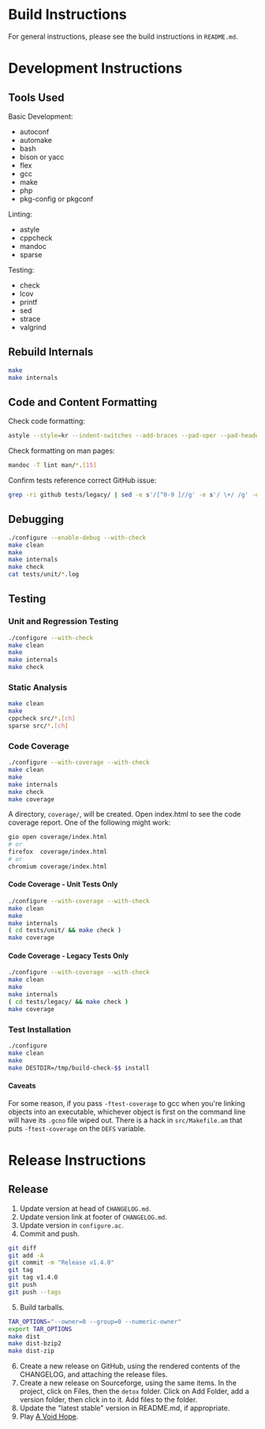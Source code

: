 # Build Instructions

For general instructions, please see the build instructions in `README.md`.

# Development Instructions

## Tools Used

Basic Development:

- autoconf
- automake
- bash
- bison or yacc
- flex
- gcc
- make
- php
- pkg-config or pkgconf

Linting:

- astyle
- cppcheck
- mandoc
- sparse

Testing:

- check
- lcov
- printf
- sed
- strace
- valgrind

## Rebuild Internals

```bash
make
make internals
```

## Code and Content Formatting

Check code formatting:

```bash
astyle --style=kr --indent-switches --add-braces --pad-oper --pad-header $(ls src/*.[ch] | grep -E -v 'config_file_(lex|yacc)')
```

Check formatting on man pages:

```bash
mandoc -T lint man/*.[15]
```

Confirm tests reference correct GitHub issue:

```bash
grep -ri github tests/legacy/ | sed -e s'/[^0-9 ]//g' -e s'/ \+/ /g' -e s'/^0\+//'
```

## Debugging

```bash
./configure --enable-debug --with-check
make clean
make
make internals
make check
cat tests/unit/*.log
```

## Testing

### Unit and Regression Testing

```bash
./configure --with-check
make clean
make
make internals
make check
```

### Static Analysis

```bash
make clean
make
cppcheck src/*.[ch]
sparse src/*.[ch]
```

### Code Coverage

```bash
./configure --with-coverage --with-check
make clean
make
make internals
make check
make coverage
```

A directory, `coverage/`, will be created.  Open index.html to see the code
coverage report.  One of the following might work:

```bash
gio open coverage/index.html
# or
firefox  coverage/index.html
# or
chromium coverage/index.html
```

#### Code Coverage - Unit Tests Only

```bash
./configure --with-coverage --with-check
make clean
make
make internals
( cd tests/unit/ && make check )
make coverage
```

#### Code Coverage - Legacy Tests Only

```bash
./configure --with-coverage --with-check
make clean
make
make internals
( cd tests/legacy/ && make check )
make coverage
```

### Test Installation

```bash
./configure
make clean
make
make DESTDIR=/tmp/build-check-$$ install
```

#### Caveats

For some reason, if you pass `-ftest-coverage` to gcc when you're linking
objects into an executable, whichever object is first on the command line will
have its `.gcno` file wiped out.  There is a hack in `src/Makefile.am` that
puts `-ftest-coverage` on the `DEFS` variable.

# Release Instructions

## Release

1. Update version at head of `CHANGELOG.md`.
2. Update version link at footer of `CHANGELOG.md`.
3. Update version in `configure.ac`.
4. Commit and push.

```bash
git diff
git add -A
git commit -m "Release v1.4.0"
git tag
git tag v1.4.0
git push
git push --tags
```

5. Build tarballs.

```bash
TAR_OPTIONS="--owner=0 --group=0 --numeric-owner"
export TAR_OPTIONS
make dist
make dist-bzip2
make dist-zip
```

6. Create a new release on GitHub, using the rendered contents of the
   CHANGELOG, and attaching the release files.
7. Create a new release on Sourceforge, using the same items.  In the project,
   click on Files, then the `detox` folder.  Click on Add Folder, add a version
   folder, then click in to it.  Add files to the folder.
8. Update the "latest stable" version in README.md, if appropriate.
9. Play [A Void Hope].

[A Void Hope]: https://eldenpixels.com/a-void-hope/
